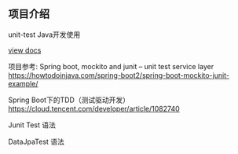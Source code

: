 ## 项目介绍

unit-test Java开发使用

[view docs](https://github.com/BoomManPro/unit-test)


项目参考:
Spring boot, mockito and junit – unit test service layer
https://howtodoinjava.com/spring-boot2/spring-boot-mockito-junit-example/


Spring Boot下的TDD（测试驱动开发）
https://cloud.tencent.com/developer/article/1082740

Junit Test 语法


DataJpaTest 语法

